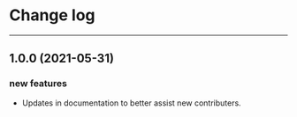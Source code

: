 # Change log
___
## 1.0.0 (2021-05-31)
### new features
- Updates in documentation to better assist new contributers.
